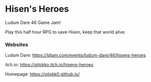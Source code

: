 # Hisen's Heroes
Ludum Dare 46 Game Jam!

Play this half hour RPG to save Hisen, keep that world alive.


### Websites
Ludum Dare: https://ldjam.com/events/ludum-dare/46/hisens-heroes

itch.io: https://gilokko.itch.io/hisens-heroes

Homepage: https://gilokk0.github.io/
